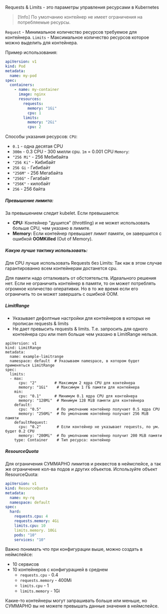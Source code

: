 Requests & Limits - это параметры управления ресурсами в Kubernetes

>[!info]
>По умолчанию контейнер не имеет ограничения на потребляемые ресурсы.

`Request` - Минимальное количество ресурсов требуемое для контейнера.
`Limits` - Максимальное количество ресурсов которое можно выделить для контейнера.

Пример использования:
``` yaml
apiVersion: v1
kind: Pod
metadata:
  name: my-pod
spec:
  containers:
    - name: my-container
      image: nginx
      resources:
        requests:
          memory: "1Gi"
          cpu: 1
        limits:
          memory: "2Gi"
          cpu: 2
```

Способы указания ресурсов:
`CPU`:
- `0.1` - одна десятая CPU
- `300m` - 0.3 CPU - 300 милли cpu. `1m` = 0.001 CPU
`Memory`:
- `"256 Mi"` - 256 Мебибайта
- `"256 Ki"` - Кибибайт
- `256 Gi` - Гибибайт
- `"256M"` - 256 Мегабайта
- `"256G"` - Гигабайт
- `"256K"` - килобайт
-  `256` - 256 байта

##### Превышение лимита:
За превышением следит kubelet. Если превышается:
- **CPU:** Контейнер "душится" (throttling) и не может использовать больше CPU, чем указано в лимите.
- **Memory:** Если контейнер превышает лимит памяти, он завершится с ошибкой **OOMKilled** (Out of Memory).

##### Какую лучше тактику использовать:

Для CPU лучше использовать Requests без Limits:
Так как в этом случае гарантированно всем контейнерам достанется cpu.

Для памяти надо отталкивать от обстоятельств. Идеального решения нет. Если не ограничить контейнер в памяти, то он может потреблять огромное количество оперативки. Но в то же время если его ограничить то он может завершать с ошибкой OOM.


##### LimitRange

- Указывает дефолтные настройки для контейнеров в которых не прописан requests & limits
- Не дает превысить requests & limits. Т.е. запросить для одного контейнера cpu или mem больше чем указано в LimitRange нельзя. 

```
apiVersion: v1
kind: LimitRange
metadata:
  name: example-limitrange
  namespace: default  # Указываем namespace, в котором будет применяться LimitRange
spec:
  limits:
  - max:
      cpu: "2"        # Максимум 2 ядра CPU для контейнера
      memory: "1Gi"    # Максимум 1 ГБ памяти для контейнера
    min:
      cpu: "0.1"      # Минимум 0.1 ядра CPU для контейнера
      memory: "128Mi"  # Минимум 128 MiB памяти для контейнера
    default:
      cpu: "0.5"       # По умолчанию контейнер получает 0.5 ядра CPU
      memory: "256Mi"  # По умолчанию контейнер получает 256 MiB памяти
    defaultRequest:
      cpu: "0.2"       # Если контейнер не указывает requests, по ум. будет 0.2 CPU
      memory: "200Mi"  # По умолчанию контейнер получит 200 MiB памяти
    type: Container    # Тип ресурса: контейнер
```

##### ResourceQuota
Для ограничения СУММАРНО лимитов и реквестов в неймспейсе, а так же ограничение кол-ва подов и других объектов. Используйте объект ResourceQuota:
```yaml
apiVersion: v1
kind: ResourceQuota
metadata:
  name: my-rq
  namespace: default
spec:
  hard:
    requests.cpu: 4
    requests.memory: 4Gi
    limits.cpu: 10
    limits.memory. 10Gi
    pods: "10"
    services: "10"
```


Важно понимать что при конфигурации выше, можно создать в неймспейсе:
- 10 сервисов 
- 10 контейнеров с конфигурацией в среднем 
	- `requests.cpu` - 0.4
	- `requests.memory` - 400Mi
	- `limits.cpu` - 1
	- `limits.memory` - 1Gi 

Какие-то контейнеры могут запрашивать больше или меньше, но СУММАРНО вы не можете превышать данные значения в неймспейсе.